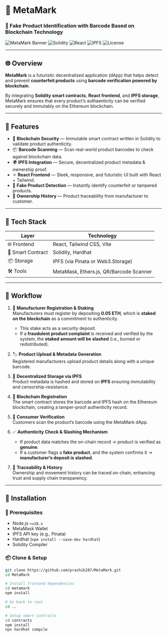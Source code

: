 # 🧬 MetaMark

### 🔗 Fake Product Identification with Barcode Based on Blockchain Technology

![MetaMark Banner](https://img.shields.io/badge/Build-NextGen%20dApp-blueviolet?style=flat-square) ![Solidity](https://img.shields.io/badge/Solidity-%5E0.8.x-blue.svg) ![React](https://img.shields.io/badge/React-Frontend-61dafb.svg?style=flat&logo=react) ![IPFS](https://img.shields.io/badge/IPFS-Decentralized%20Storage-teal) ![License](https://img.shields.io/github/license/prashik287/MetaMark)

---

## 🌐 Overview

**MetaMark** is a futuristic decentralized application (dApp) that helps detect and prevent **counterfeit products** using **barcode verification powered by blockchain**.

By integrating **Solidity smart contracts**, **React frontend**, and **IPFS storage**, MetaMark ensures that every product’s authaenticity can be verified securely and immutably on the Ethereum blockchain.

---

## 🚀 Features

- 🔐 **Blockchain Security** — Immutable smart contract written in Solidity to validate product authenticity.
- 📦 **Barcode Scanning** — Scan real-world product barcodes to check against blockchain data.
- 🌍 **IPFS Integration** — Secure, decentralized product metadata & ownership proof.
- ⚛️ **React Frontend** — Sleek, responsive, and futuristic UI built with React + Tailwind.
- 🧪 **Fake Product Detection** — Instantly identify counterfeit or tampered products.
- 🔗 **Ownership History** — Product traceability from manufacturer to customer.

---

## 🧱 Tech Stack

| Layer         | Technology                         |
|---------------|-------------------------------------|
| 🌐 Frontend    | React, Tailwind CSS, Vite           |
| 🧠 Smart Contract | Solidity, Hardhat                  |
| 📦 Storage     | IPFS (via Pinata or Web3.Storage)   |
| 🛠 Tools       | MetaMask, Ethers.js, QR/Barcode Scanner |

---
## 🔄 Workflow

1. 🏦 **Manufacturer Registration & Staking**  
   Manufacturers must register by depositing **0.05 ETH**, which is **staked on the blockchain** as a commitment to authenticity.  
   - This stake acts as a security deposit.
   - If a **fraudulent product complaint** is received and verified by the system, the **staked amount will be slashed** (i.e., burned or redistributed).

2. 🏷️ **Product Upload & Metadata Generation**  
   Registered manufacturers upload product details along with a unique barcode.

3. 🔗 **Decentralized Storage via IPFS**  
   Product metadata is hashed and stored on **IPFS** ensuring immutability and censorship-resistance.

4. 📜 **Blockchain Registration**  
   The smart contract stores the barcode and IPFS hash on the Ethereum blockchain, creating a tamper-proof authenticity record.

5. 📱 **Consumer Verification**  
   Customers scan the product’s barcode using the MetaMark dApp.

6. ✅ **Authenticity Check & Slashing Mechanism**  
   - If product data matches the on-chain record → product is verified as **genuine**.  
   - If a customer flags a **fake product**, and the system confirms it → **manufacturer’s deposit is slashed**.

7. 🔁 **Traceability & History**  
   Ownership and movement history can be traced on-chain, enhancing trust and supply chain transparency.


---

## 🧰 Installation

### 🔧 Prerequisites
- Node.js `>=18.x`
- MetaMask Wallet
- IPFS API key (e.g., Pinata)
- Hardhat (`npm install --save-dev hardhat`)
- Solidity Compiler

### 📦 Clone & Setup

```bash
git clone https://github.com/prashik287/MetaMark.git
cd MetaMark

# Install frontend dependencies
cd metamark
npm install

# Go back to root
cd ..

# Setup smart contracts
cd contracts
npm install
npx hardhat compile
